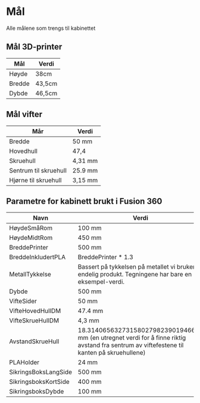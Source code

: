 # Mål
Alle målene som trengs til kabinettet

## Mål 3D-printer

| Mål | Verdi |
| --- | --- |
| Høyde | 38cm |
| Bredde | 43,5cm |
| Dybde | 46,5cm |

## Mål vifter

| Mår | Verdi |
| --- | --- |
| Bredde | 50 mm |
| Hovedhull | 47,4 |
| Skruehull | 4,31 mm |
| Sentrum til skruehull | 25.9 mm |
| Hjørne til skruehull | 3,15 mm |


## Parametre for kabinett brukt i Fusion 360

| Navn | Verdi |
| --- | --- |
| HøydeSmåRom | 100 mm |
| HøydeMidtRom | 450 mm |
| BreddePrinter | 500 mm |
| BreddeInkludertPLA | BreddePrinter * 1.3 |
| MetallTykkelse | Bassert på tykkelsen på metallet vi bruker i endelig produkt. Tegningene har bare en eksempel-verdi. |
| Dybde | 500 mm |
| VifteSider | 50 mm |
| VifteHovedHullDM | 47.4 mm |
| VifteSkrueHullDM | 4,3 mm |
| AvstandSkrueHull | 18.314065632731580279823901946656 mm (en utregnet verdi for å finne riktig avstand fra sentrum av viftefestene til kanten på skruehullene) | 
| PLAHolder | 24 mm |
| SikringsBoksLangSide | 500 mm |
| SikringsboksKortSide | 400 mm |
| SikringsboksDybde | 100 mm |
